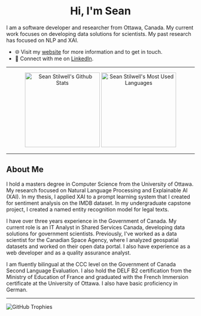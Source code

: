 <h1 align="center">Hi, I'm Sean</h1>

I am a software developer and researcher from Ottawa, Canada. My current work focuses on developing data solutions for scientists. My past research has focused on NLP and XAI.

- 🌐 Visit my [website](https://seanstilwell.ca/) for more information and to get in touch.
- 🔗 Connect with me on [LinkedIn](https://www.linkedin.com/in/sean-stilwell/).

---

<div align="center">
    <img src="https://github-readme-stats.vercel.app/api?username=Sean-Stilwell&theme=dracula&show_icons=true&hide_border=true" alt="Sean Stilwell's Github Stats" height="200"></img> 
    <img src="https://github-readme-stats.vercel.app/api/top-langs/?username=Sean-Stilwell&theme=dracula&hide_border=true" alt="Sean Stilwell's Most Used Languages" height="200" />
</div>

---

## About Me

I hold a masters degree in Computer Science from the University of Ottawa. My research focused on Natural Language Processing and Explainable AI (XAI). In my thesis, I applied XAI to a prompt learning system that I created for sentiment analysis on the IMDB dataset. In my undergraduate capstone project, I created a named entity recognition model for legal texts.

I have over three years experience in the Government of Canada. My current role is an IT Analyst in Shared Services Canada, developing data solutions for government scientists. Previously, I've worked as a data scientist for the Canadian Space Agency, where I analyzed geospatial datasets and worked on their open data portal. I also have experience as a web developer and as a quality assurance analyst.

I am fluently bilingual at the CCC level on the Government of Canada Second Language Evaluation. I also hold the DELF B2 certification from the Ministry of Education of France and graduated with the French Immersion certificate at the University of Ottawa. I also have basic proficiency in German.

---

![GitHub Trophies](https://github-profile-trophy.vercel.app/?username=Sean-Stilwell&no-frame=true&no-bg=false&theme=dracula&row=1&margin-w=4)